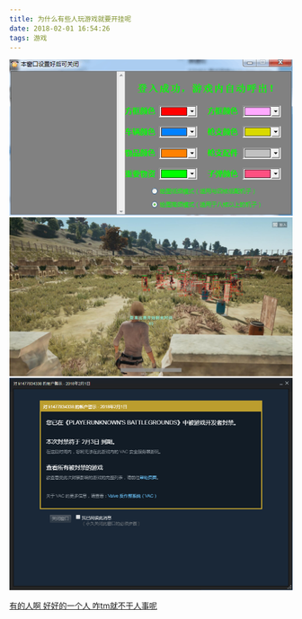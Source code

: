 ```yaml
---
title: 为什么有些人玩游戏就要开挂呢
date: 2018-02-01 16:54:26
tags: 游戏
---
```

![挂壁爆炸](/assets/boom/boom1.png)
![挂壁爆炸](/assets/boom/boom2.jpg)
![挂壁爆炸](/assets/boom/boom3.png)

[有的人啊 好好的一个人 咋tm就不干人事呢](https://blog.ghzgqx.com/index.php/archives/94/)